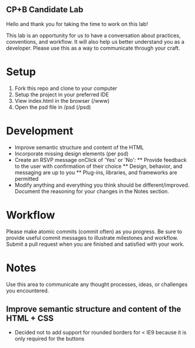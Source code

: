 ## CP+B Candidate Lab

Hello and thank you for taking the time to work on this lab!

This lab is an opportunity for us to have a conversation about practices, conventions, and workflow.
It will also help us better understand you as a developer. 
Please use this as a way to communicate through your craft.


# Setup

1. Fork this repo and clone to your computer
2. Setup the project in your preferred IDE
3. View index.html in the browser (/www)
4. Open the psd file in /psd (/psd)


# Development

* Improve semantic structure and content of the HTML
* Incorporate missing design elements (per psd)
* Create an RSVP message onClick of 'Yes' or 'No':
  ** Provide feedback to the user with confirmation of their choice
  ** Design, behavior, and messaging are up to you
  ** Plug-ins, libraries, and frameworks are permitted
* Modify anything and everything you think should be different/improved. Document the reasoning for your changes in the Notes section.


# Workflow

Please make atomic commits (commit often) as you progress. 
Be sure to provide useful commit messages to illustrate milestones and workflow.
Submit a pull request when you are finished and satisfied with your work.

# Notes

Use this area to communicate any thought processes, ideas, or challenges you encountered.

## Improve semantic structure and content of the HTML + CSS
* Decided not to add support for rounded borders for < IE9 because it is only required for the buttons
